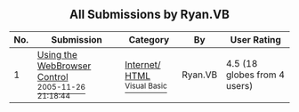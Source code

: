 ﻿<div align="center">

## All Submissions by Ryan\.VB

</div>

No.  | Submission | Category | By   | User Rating
---- | ---------- | -------- | ---- | -----------
1 | [Using the WebBrowser Control<br /><sup>2005-11-26 21:18:44</sup>](https://github.com/Planet-Source-Code/ryan-vb-using-the-webbrowser-control__1-63388) | [Internet/ HTML<br /><sup>Visual Basic</sup>](../ByCategory/internet-html__1-34.md) | Ryan\.VB | 4.5 (18 globes from 4 users)
